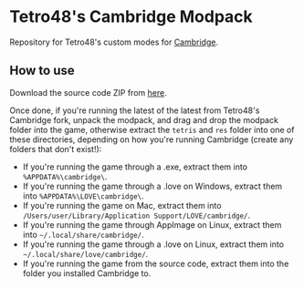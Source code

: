 # Tetro48's Cambridge Modpack
Repository for Tetro48's custom modes for [Cambridge](https://github.com/MillaBasset/cambridge).

## How to use
Download the source code ZIP from [here](https://github.com/Tetro48/cambridge-modpack/archive/master.zip).

Once done, if you're running the latest of the latest from Tetro48's Cambridge fork, unpack the modpack, and drag and drop the modpack folder into the game, otherwise extract the `tetris` and `res` folder into one of these directories, depending on how you're running Cambridge
(create any folders that don't exist!):  

* If you're running the game through a .exe, extract them into `%APPDATA%\cambridge\`.
* If you're running the game through a .love on Windows, extract them into `%APPDATA%\LOVE\cambridge\`.
* If you're running the game on Mac, extract them into `/Users/user/Library/Application Support/LOVE/cambridge/`.
* If you're running the game through AppImage on Linux, extract them into `~/.local/share/cambridge/`.
* If you're running the game through a .love on Linux, extract them into `~/.local/share/love/cambridge/`.
* If you're running the game from the source code, extract them into the folder you installed Cambridge to.
